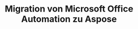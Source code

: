 ---
title: Migration von Microsoft Office Automation zu Aspose
type: docs
weight: 310
url: /php-java/migration-from-microsoft-office-automation-to-aspose/
---